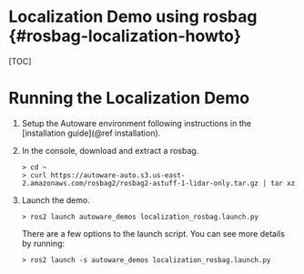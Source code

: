 Localization Demo using rosbag {#rosbag-localization-howto}
==============================

[TOC]

# Running the Localization Demo

1. Setup the Autoware environment following instructions in the [installation guide](@ref installation).

2. In the console, download and extract a rosbag.

    ```console
    > cd ~
    > curl https://autoware-auto.s3.us-east-2.amazonaws.com/rosbag2/rosbag2-astuff-1-lidar-only.tar.gz | tar xz
    ```

3. Launch the demo.

    ```console
    > ros2 launch autoware_demos localization_rosbag.launch.py
    ```

    There are a few options to the launch script.
    You can see more details by running:

    ```console
    > ros2 launch -s autoware_demos localization_rosbag.launch.py
    ```
